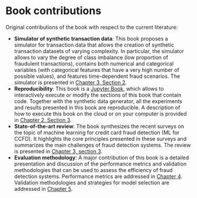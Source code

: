 # Book contributions

Original contributions of the book with respect to the current literature:

* **Simulator of synthetic transaction data**: This book proposes a simulator for transaction data that allows the creation of synthetic transaction datasets of varying complexity. In particular, the simulator allows to vary the degree of class imbalance (low proportion of fraudulent transactions), contains both numerical and categorical variables (with categorical features that have a very high number of possible values), and features time-dependent fraud scenarios. The simulator is presented in [Chapter 3, Section 2](Transaction_Data_Simulator).
* **Reproducibility**: This book is a [Jupyter Book](https://jupyterbook.org/intro.html), which allows to interactively execute or modify the sections of this book that contain code. Together with the synthetic data generator, all the experiments and results presented in this book are reproducible. A description of how to execute this book on the cloud or on your computer is provided in [Chapter 2, Section 3](How_to_Use_This_Book).
* **State-of-the-art review**: The book synthesizes the recent surveys on the topic of machine learning for credit card fraud detection (ML for CCFD). It highlights the core principles presented in these surveys and summarizes the main challenges of fraud detection systems. The review is presented in [Chapter 3, section 3](ML_For_CCFD).
* **Evaluation methodology**: A major contribution of this book is a detailed presentation and discussion of the performance metrics and validation methodologies that can be used to assess the efficiency of fraud detection systems. Performance metrics are addressed in [Chapter 4](Performance_Metrics). Validation methodologies and strategies for model selection are addressed in [Chapter 5](Model_Validation_And_Selection).
